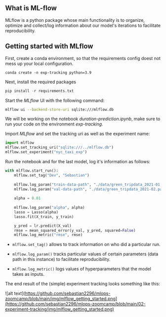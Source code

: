 ## What is ML-flow

MLflow is a python package whose main functionality is to organize, optimize and collect/log information about
our model's iterations to facilitate reproducibility.

## Getting started with MLflow

First, create a conda environment, so that the requirements config doest not mess up your local configuration.

```
conda create -n exp-tracking python=3.9
```

Next, install the required packages

```python 
pip install -r requirements.txt
``` 
Start the *MLflow* UI with the following command: 

```sh
mlflow ui --backend-store-uri sqlite:///mlflow.db
```

We will be working on the notebook *duration-prediction.ipynb*, make sure to run your code on the environment *exp-tracking*. 

Import *MLflow* and set the tracking uri as well as the experiment name: 

```python
import mlflow
mlflow.set_tracking_uri("sqlite:///../mlflow.db")
mlflow.set_experiment("nyc_taxi_exp")
```

Run the notebook and for the last model, log it's information as follows: 

```python
with mlflow.start_run():
    mlflow.set_tag("Dev", "Sebastian")
    
    mlflow.log_param("train-data-path", "./data/green_tripdata_2021-01.parquet")
    mlflow.log_param("val-data-path", "./data/green_tripdata_2021-02.parquet")
    
    alpha = 0.01
    
    mlflow.log_param("alpha", alpha)
    lasso = Lasso(alpha)
    lasso.fit(X_train, y_train)

    y_pred = lr.predict(X_val)
    rmse = mean_squared_error(y_val, y_pred, squared=False)
    mlflow.log_metric("rmse", rmse)
```

* `mlflow.set_tag()` allows to track information on who did a particular run.

* `mlflow.log_param()` tracks particular values of certain parameters (data path in this instance) to facilitate reproducibility.

* `mlflow.log_metric()` logs values of hyperparameters that the model takes as inputs.

The end result of the (simple) experiment tracking looks something like this:

![alt text](https://github.com/sebastian2296/mlops-zoomcamp/blob/main/img/mlflow_getting_started.png](https://github.com/sebastian2296/mlops-zoomcamp/blob/main/02-experiment-tracking/img/mlflow_getting_started.png)
